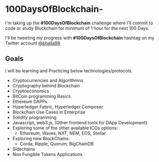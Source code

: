 # 100DaysOfBlockchain-
I'm taking up the **#100DaysOfBlockchain** challenge where I'll commit to code or study Blockchain for minimum of 1 hour for the next 100 Days.

I'll be tweeting my progress with **#100DaysOfBlockchain** hashtag on my Twitter account [@bhalla98](https://twitter.com/bhalla98)

## Goals
I will be learning and Practicing below technologies/protocols.
- Cryptocurrencies and Algorithmns
- Cryptography behind Blockchain
- Cryptoeconomics 
- BitCoin programming Basics
- Ethereum DAPPs
- Hyperledger Fabric, Hyperledger Composer
- Blockchain Use Cases in Enterprise
- Solidity programming
- Javascript, web3.js, (Other frontend tools for DApp Development)
- Exploring some of the other available ICOs options:
  - Ethereum, Waves, NXT, NEM, EOS, Stellar
- Exploring new BlockChains:
  - Corda, Ripple, Quorum, BigChainDB
- Sidechains
- Non Fungible Tokens Applications

